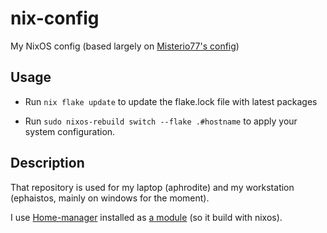 # nix-config
My NixOS config (based largely on [Misterio77's config](https://github.com/Misterio77/nix-config))

## Usage

- Run `nix flake update` to update the flake.lock file with latest packages

- Run `sudo nixos-rebuild switch --flake .#hostname` to apply your system configuration.

## Description

That repository is used for my laptop (aphrodite) and my workstation (ephaistos, mainly on windows for the moment).

I use [Home-manager](https://github.com/nix-community/home-manager) installed as [a module](https://nix-community.github.io/home-manager/index.html#sec-install-nixos-module) (so it build with nixos).